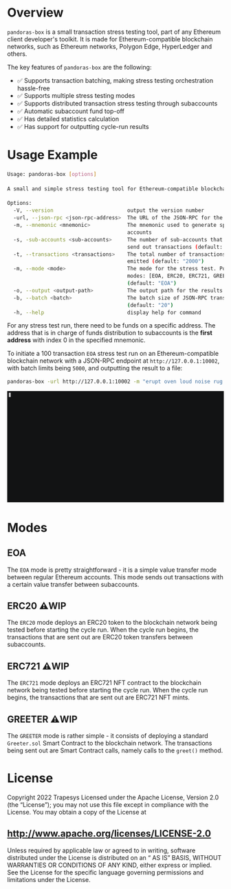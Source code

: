 # Overview

`pandoras-box` is a small transaction stress testing tool, part of any Ethereum client developer's toolkit.
It is made for Ethereum-compatible blockchain networks, such as Ethereum networks, Polygon Edge, HyperLedger and others.

The key features of `pandoras-box` are the following:

-   ✅ Supports transaction batching, making stress testing orchestration hassle-free
-   ✅ Supports multiple stress testing modes
-   ✅ Supports distributed transaction stress testing through subaccounts
-   ✅ Automatic subaccount fund top-off
-   ✅ Has detailed statistics calculation
-   ✅ Has support for outputting cycle-run results

# Usage Example

```bash
Usage: pandoras-box [options]

A small and simple stress testing tool for Ethereum-compatible blockchain clients

Options:
  -V, --version                        output the version number
  -url, --json-rpc <json-rpc-address>  The URL of the JSON-RPC for the client
  -m, --mnemonic <mnemonic>            The mnemonic used to generate spam
                                       accounts
  -s, -sub-accounts <sub-accounts>     The number of sub-accounts that will
                                       send out transactions (default: "10")
  -t, --transactions <transactions>    The total number of transactions to be
                                       emitted (default: "2000")
  -m, --mode <mode>                    The mode for the stress test. Possible
                                       modes: [EOA, ERC20, ERC721, GREETER]
                                       (default: "EOA")
  -o, --output <output-path>           The output path for the results JSON
  -b, --batch <batch>                  The batch size of JSON-RPC transactions
                                       (default: "20")
  -h, --help                           display help for command
```

For any stress test run, there need to be funds on a specific address.
The address that is in charge of funds distribution to subaccounts is the **first address** with index 0 in the
specified mnemonic.

To initiate a 100 transaction `EOA` stress test run on an Ethereum-compatible blockchain network with a JSON-RPC
endpoint
at `http://127.0.0.1:10002`, with batch limits being `5000`, and outputting the result to a file:

```bash
pandoras-box -url http://127.0.0.1:10002 -m "erupt oven loud noise rug proof sunset gas table era dizzy vault" -t 100 -b 5000 -o ./myOutput.json
```

![Banner](.github/demo.gif)

# Modes

## EOA

The `EOA` mode is pretty straightforward - it is a simple value transfer mode between regular Ethereum accounts.
This mode sends out transactions with a certain value transfer between subaccounts.

## ERC20 ⚠️WIP

The `ERC20` mode deploys an ERC20 token to the blockchain network being tested before starting the cycle run.
When the cycle run begins, the transactions that are sent out are ERC20 token transfers between subaccounts.

## ERC721 ⚠️WIP

The `ERC721` mode deploys an ERC721 NFT contract to the blockchain network being tested before starting the cycle run.
When the cycle run begins, the transactions that are sent out are ERC721 NFT mints.

## GREETER ⚠️WIP

The `GREETER` mode is rather simple - it consists of deploying a standard `Greeter.sol` Smart Contract to the blockchain
network.
The transactions being sent out are Smart Contract calls, namely calls to the `greet()` method.

# License

Copyright 2022 Trapesys
Licensed under the Apache License, Version 2.0 (the “License”); you may not use this file except in compliance with the
License. You may obtain a copy of the License at

## http://www.apache.org/licenses/LICENSE-2.0

Unless required by applicable law or agreed to in writing, software distributed under the License is distributed on an “
AS IS” BASIS, WITHOUT WARRANTIES OR CONDITIONS OF ANY KIND, either express or implied. See the License for the specific
language governing permissions and limitations under the License.
